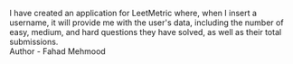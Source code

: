 I have created an application for LeetMetric where, when I insert a username, it will provide me with the user's data, including the number of easy, medium, and hard questions they have solved, as well as their total submissions.
<br>
Author - Fahad Mehmood
